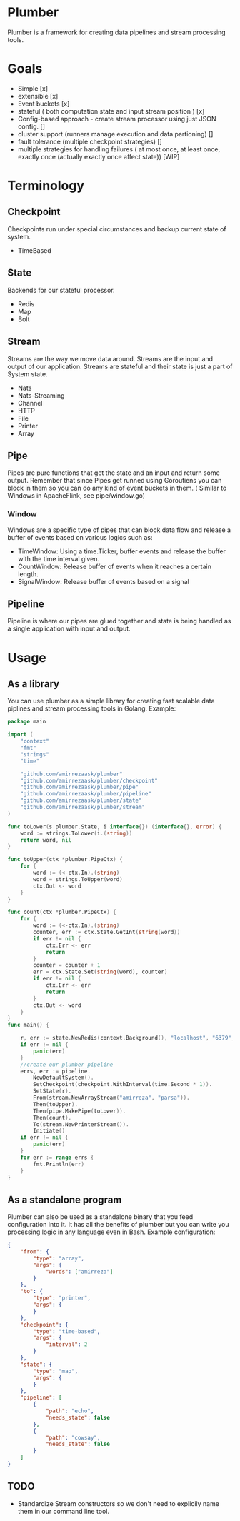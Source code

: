 # Plumber
Plumber is a framework for creating data pipelines and stream processing tools.

# Goals
- Simple [x] 
- extensible [x]
- Event buckets [x]
- stateful ( both computation state and input stream position ) [x]
- Config-based approach - create stream processor using just JSON config. []
- cluster support (runners manage execution and data partioning) []
- fault tolerance (multiple checkpoint strategies) []
- multiple strategies for handling failures ( at most once, at least once, exactly once (actually exactly once affect state)) [WIP]

# Terminology

## Checkpoint
Checkpoints run under special circumstances and backup current state of system. 
- TimeBased

## State
Backends for our stateful processor.
- Redis
- Map
- Bolt

## Stream
Streams are the way we move data around. Streams are the input and output of our application. Streams are stateful and their state is just a part of System state.
- Nats
- Nats-Streaming
- Channel
- HTTP
- File
- Printer
- Array

## Pipe 
Pipes are pure functions that get the state and an input and return some output. Remember that since Pipes get runned using Goroutiens you can block in them so you can do any 
kind of event buckets in them. ( Similar to Windows in ApacheFlink, see pipe/window.go)

### Window
Windows are a specific type of pipes that can block data flow and release a buffer of events based on various logics such as:
- TimeWindow: Using a time.Ticker, buffer events and release the buffer with the time interval given.
- CountWindow: Release buffer of events when it reaches a certain length. 
- SignalWindow: Release buffer of events based on a signal
## Pipeline 
Pipeline is where our pipes are glued together and state is being handled as a single application with input and output.

# Usage
## As a library
You can use plumber as a simple library for creating fast scalable data piplines and stream processing tools in Golang.
Example:
```go
package main

import (
	"context"
	"fmt"
	"strings"
	"time"

	"github.com/amirrezaask/plumber"
	"github.com/amirrezaask/plumber/checkpoint"
	"github.com/amirrezaask/plumber/pipe"
	"github.com/amirrezaask/plumber/pipeline"
	"github.com/amirrezaask/plumber/state"
	"github.com/amirrezaask/plumber/stream"
)

func toLower(s plumber.State, i interface{}) (interface{}, error) {
	word := strings.ToLower(i.(string))
	return word, nil
}

func toUpper(ctx *plumber.PipeCtx) {
	for {
		word := (<-ctx.In).(string)
		word = strings.ToUpper(word)
		ctx.Out <- word
	}
}

func count(ctx *plumber.PipeCtx) {
	for {
		word := (<-ctx.In).(string)
		counter, err := ctx.State.GetInt(string(word))
		if err != nil {
			ctx.Err <- err
			return
		}
		counter = counter + 1
		err = ctx.State.Set(string(word), counter)
		if err != nil {
			ctx.Err <- err
			return
		}
		ctx.Out <- word
	}
}
func main() {

	r, err := state.NewRedis(context.Background(), "localhost", "6379", "", "", 0)
	if err != nil {
		panic(err)
	}
	//create our plumber pipeline
	errs, err := pipeline.
		NewDefaultSystem().
		SetCheckpoint(checkpoint.WithInterval(time.Second * 1)).
		SetState(r).
		From(stream.NewArrayStream("amirreza", "parsa")).
		Then(toUpper).
		Then(pipe.MakePipe(toLower)).
		Then(count).
		To(stream.NewPrinterStream()).
		Initiate()
	if err != nil {
		panic(err)
	}
	for err := range errs {
		fmt.Println(err)
	}
}
```
## As a standalone program
Plumber can also be used as a standalone binary that you feed configuration into it. It has all the benefits of plumber but you can write you processing logic in any language even in Bash.
Example configuration:
```json
{
    "from": {
        "type": "array",
        "args": {
            "words": ["amirreza"]
        }
    },
    "to": {
        "type": "printer",
        "args": {
        }
    },
    "checkpoint": {
        "type": "time-based",
        "args": {
            "interval": 2
        }
    },
    "state": {
        "type": "map",
        "args": {
        }
    },
    "pipeline": [
        {
            "path": "echo",
            "needs_state": false
        },
        {
            "path": "cowsay",
            "needs_state": false
        }
    ]
}
```


## TODO
- Standardize Stream constructors so we don't need to explicily name them in our command line tool.
